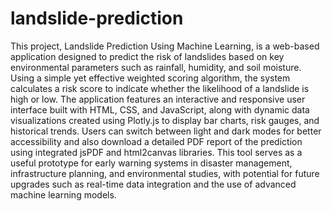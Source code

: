 # landslide-prediction

This project, Landslide Prediction Using Machine Learning, is a web-based application designed to predict the risk of landslides based on key environmental parameters such as rainfall, humidity, and soil moisture. Using a simple yet effective weighted scoring algorithm, the system calculates a risk score to indicate whether the likelihood of a landslide is high or low. The application features an interactive and responsive user interface built with HTML, CSS, and JavaScript, along with dynamic data visualizations created using Plotly.js to display bar charts, risk gauges, and historical trends. Users can switch between light and dark modes for better accessibility and also download a detailed PDF report of the prediction using integrated jsPDF and html2canvas libraries. This tool serves as a useful prototype for early warning systems in disaster management, infrastructure planning, and environmental studies, with potential for future upgrades such as real-time data integration and the use of advanced machine learning models.









